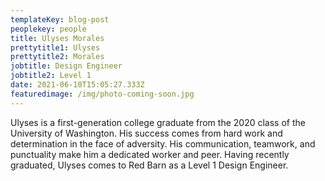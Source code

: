 ```yaml
---
templateKey: blog-post
peoplekey: people
title: Ulyses Morales
prettytitle1: Ulyses
prettytitle2: Morales
jobtitle: Design Engineer
jobtitle2: Level 1
date: 2021-06-10T15:05:27.333Z
featuredimage: /img/photo-coming-soon.jpg
---
```

Ulyses is a first-generation college graduate from the 2020 class of the University of Washington.  His success comes from hard work and determination in the face of adversity.  His communication, teamwork, and punctuality make him a dedicated worker and peer.  Having recently graduated, Ulyses comes to Red Barn as a Level 1 Design Engineer.